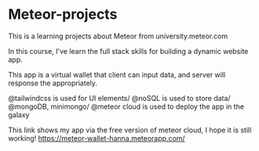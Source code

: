 # Meteor-projects

This is a learning projects about Meteor from university.meteor.com

In this course, I've learn the full stack skills for building a dynamic website app.

This app is a virtual wallet that client can input data, and server will response the appropriately.

@tailwindcss is used for UI elements/
@noSQL is used to store data/
@mongoDB, minimongo/
@meteor cloud is used to deploy the app in the galaxy

This link shows my app via the free version of meteor cloud, I hope it is still working!
https://meteor-wallet-hanna.meteorapp.com/
